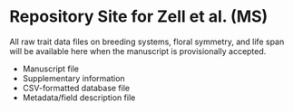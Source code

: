 # Repository Site for Zell et al. (MS)

All raw trait data files on breeding systems, floral symmetry, and life span will be available here when the manuscript is provisionally accepted.

- Manuscript file
- Supplementary information
- CSV-formatted database file
- Metadata/field description file
